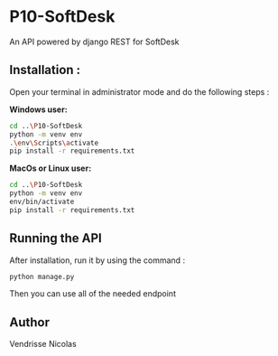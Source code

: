 # P10-SoftDesk

An API powered by django REST for SoftDesk

## Installation :

Open your terminal in administrator mode and do the following steps :

**Windows user:**
```bash
cd ..\P10-SoftDesk
python -m venv env
.\env\Scripts\activate
pip install -r requirements.txt
```

**MacOs or Linux user:**
```bash
cd ..\P10-SoftDesk
python -m venv env
env/bin/activate
pip install -r requirements.txt
```

## Running the API
After installation, run it by using the command :
```bash
python manage.py
```
Then you can use all of the needed endpoint


## Author
Vendrisse Nicolas